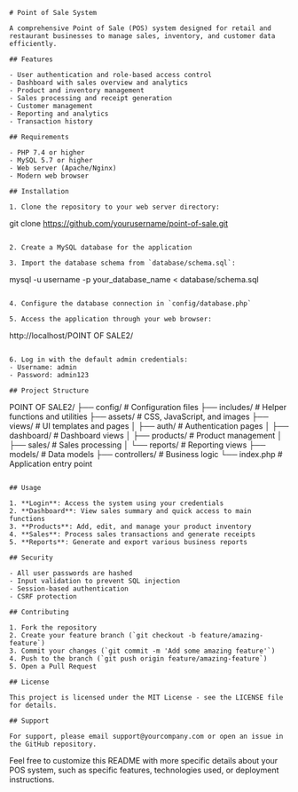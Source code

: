 ```markdown:d:\POINT OF SALE2\README.md
# Point of Sale System

A comprehensive Point of Sale (POS) system designed for retail and restaurant businesses to manage sales, inventory, and customer data efficiently.

## Features

- User authentication and role-based access control
- Dashboard with sales overview and analytics
- Product and inventory management
- Sales processing and receipt generation
- Customer management
- Reporting and analytics
- Transaction history

## Requirements

- PHP 7.4 or higher
- MySQL 5.7 or higher
- Web server (Apache/Nginx)
- Modern web browser

## Installation

1. Clone the repository to your web server directory:
   ```
   git clone https://github.com/yourusername/point-of-sale.git
   ```

2. Create a MySQL database for the application

3. Import the database schema from `database/schema.sql`:
   ```
   mysql -u username -p your_database_name < database/schema.sql
   ```

4. Configure the database connection in `config/database.php`

5. Access the application through your web browser:
   ```
   http://localhost/POINT OF SALE2/
   ```

6. Log in with the default admin credentials:
   - Username: admin
   - Password: admin123

## Project Structure

```
POINT OF SALE2/
├── config/             # Configuration files
├── includes/           # Helper functions and utilities
├── assets/             # CSS, JavaScript, and images
├── views/              # UI templates and pages
│   ├── auth/           # Authentication pages
│   ├── dashboard/      # Dashboard views
│   ├── products/       # Product management
│   ├── sales/          # Sales processing
│   └── reports/        # Reporting views
├── models/             # Data models
├── controllers/        # Business logic
└── index.php           # Application entry point
```

## Usage

1. **Login**: Access the system using your credentials
2. **Dashboard**: View sales summary and quick access to main functions
3. **Products**: Add, edit, and manage your product inventory
4. **Sales**: Process sales transactions and generate receipts
5. **Reports**: Generate and export various business reports

## Security

- All user passwords are hashed
- Input validation to prevent SQL injection
- Session-based authentication
- CSRF protection

## Contributing

1. Fork the repository
2. Create your feature branch (`git checkout -b feature/amazing-feature`)
3. Commit your changes (`git commit -m 'Add some amazing feature'`)
4. Push to the branch (`git push origin feature/amazing-feature`)
5. Open a Pull Request

## License

This project is licensed under the MIT License - see the LICENSE file for details.

## Support

For support, please email support@yourcompany.com or open an issue in the GitHub repository.
```

Feel free to customize this README with more specific details about your POS system, such as specific features, technologies used, or deployment instructions.
